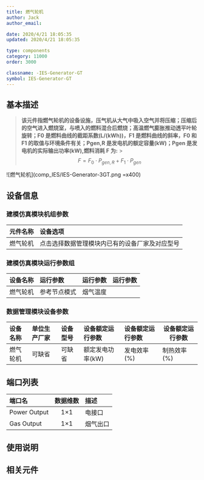 ```yaml
---
title: 燃气轮机
author: Jack
author_email:

date: 2020/4/21 18:05:35
updated: 2020/4/21 18:05:35

type: components
category: 11000
order: 3000

classname: -IES-Generator-GT
symbol: IES-Generator-GT
---
```


## 基本描述

> **该元件指燃气轮机的设备设施，压气机从大气中吸入空气并将压缩；压缩后的空气进入燃烧室，与喷入的燃料混合后燃烧；高温燃气膨胀推动透平叶轮旋转；F0 是燃料曲线的截距系数(L/(kWh))，F1 是燃料曲线的斜率，F0 和 F1 的取值与环境条件有关；Pgen,R 是发电机的额定容量(kW)；Pgen 是发电机的实际输出功率(kW),燃料消耗 F 为:** > $$ F = F_{0} \cdot P_{gen,R} + F_{1} \cdot P_{gen} $$

![燃气轮机](comp_IES/IES-Generator-3GT.png =x400)

## 设备信息

### 建模仿真模块机组参数

| 元件名称 | 设备选项                                       |
| :------- | :--------------------------------------------- |
| 燃气轮机 | 点击选择数据管理模块内已有的设备厂家及对应型号 |

### 建模仿真模块运行参数组

| 设备名称 | 运行参数     | 运行参数 | 运行参数 |
| :------- | :----------- | :------- | :------- |
| 燃气轮机 | 参考节点模式 | 烟气温度 |          |

### 数据管理模块设备参数

| 设备名称 | 单位生产厂家 | 设备型号 | 设备额定运行参数 | 设备额定运行参数 | 设备额定运行参数 |
| :------- | :----------- | :------- | :--------------- | :--------------- | ---------------- |
| 燃气轮机 | 可缺省       | 可缺省   | 额定发电功率(kW) | 发电效率(%)      | 制热效率(%)      |

## 端口列表

| 端口名       | 数据维数 | 描述     |
| :----------- | :------: | :------- |
| Power Output |   1×1    | 电接口   |
| Gas Output   |   1×1    | 烟气出口 |

## 使用说明

## 相关元件
